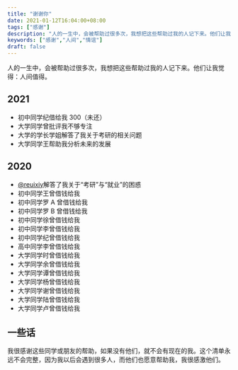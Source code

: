 ```yaml
---
title: "谢谢你"
date: 2021-01-12T16:04:00+08:00
tags: ["感谢"]
description: "人的一生中，会被帮助过很多次，我想把这些帮助过我的人记下来。他们让我觉得：人间值得"
keywords: ["感谢","人间","情谊"]
draft: false
---
```


人的一生中，会被帮助过很多次，我想把这些帮助过我的人记下来。他们让我觉得：人间值得。

## 2021

- 初中同学纪借给我 300（未还）
- 大学同学曾批评我不够专注
- 大学的学长学姐解答了我关于考研的相关问题
- 大学同学王帮助我分析未来的发展

## 2020

- [@reuixiy](https://github.com/reuixiy)解答了我关于“考研”与“就业”的困惑
- 初中同学王曾借钱给我
- 初中同学罗 A 曾借钱给我
- 初中同学罗 B 曾借钱给我
- 初中同学徐曾借钱给我
- 初中同学李曾借钱给我
- 初中同学纪曾借钱给我
- 高中同学李曾借钱给我
- 大学同学时曾借钱给我
- 大学同学余曾借钱给我
- 大学同学谭曾借钱给我
- 大学同学杨曾借钱给我
- 大学同学谢曾借钱给我
- 大学同学陆曾借钱给我
- 大学同学卢曾借钱给我

## 一些话

我很感谢这些同学或朋友的帮助，如果没有他们，就不会有现在的我。这个清单永远不会完整，因为我以后会遇到很多人，而他们也愿意帮助我，我很感激他们。
